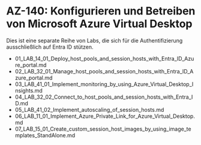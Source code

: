 # AZ-140: Konfigurieren und Betreiben von Microsoft Azure Virtual Desktop

Dies ist eine separate Reihe von Labs, die sich für die Authentifizierung ausschließlich auf Entra ID stützen.

   - 01_LAB_14_01_Deploy_host_pools_and_session_hosts_with_Entra_ID_Azure_portal.md
   - 02_LAB_32_01_Manage_host_pools_and_session_hosts_with_Entra_ID_Azure_portal.md
   - 03_LAB_41_01_Implement_monitoring_by_using_Azure_Virtual_Desktop_Insights.md
   - 04_LAB_32_02_Connect_to_host_pools_and_session_hosts_with_Entra_ID.md
   - 05_LAB_41_02_Implement_autoscaling_of_session_hosts.md
   - 06_LAB_11_01_Implement_Azure_Private_Link_for_Azure_Virtual_Desktop.md
   - 07_LAB_15_01_Create_custom_session_host_images_by_using_image_templates_StandAlone.md